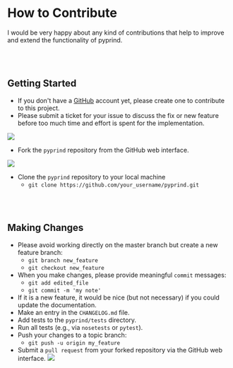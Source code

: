 # How to Contribute

I would be very happy about any kind of contributions that help to improve and extend the functionality of pyprind.

<br>
<br>


## Getting Started

- If you don't have a [GitHub](https://github.com) account yet, please create one to contribute to this project.
- Please submit a ticket for your issue to discuss the fix or new feature before too much time and effort is spent for the implementation.

![](./images/contributing/new_issue.png)

- Fork the `pyprind` repository from the GitHub web interface.

![](./images/contributing/fork.png)

- Clone the `pyprind` repository to your local machine
	- `git clone https://github.com/your_username/pyprind.git`

<br>
<br>

## Making Changes

- Please avoid working directly on the master branch but create a new feature branch:
	- `git branch new_feature`
	- `git checkout new_feature`
- When you make changes, please provide meaningful `commit` messages:
	- `git add edited_file` 
	- `git commit -m 'my note'` 
- If it is a new feature, it would be nice (but not necessary) if you could update the documentation.
- Make an entry in the `CHANGELOG.md` file.
- Add tests to the `pyprind/tests` directory.
- Run all tests (e.g., via `nosetests`  or `pytest`).
- Push your changes to a topic branch:
	- `git push -u origin my_feature`
- Submit a `pull request` from your forked repository via the GitHub web interface.
![](./images/contributing/pull_request.png)
